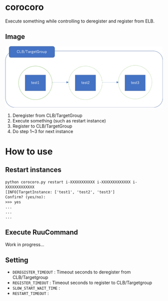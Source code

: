 # corocoro
Execute something while controlling to deregister and register from ELB.

## Image

![image](corocoro_image.png)

1. Deregister from CLB/TargetGroup
2. Execute something (such as restart instance)
3. Register to CLB/TargetGroup
4. Do step 1~3 for next instance


# How to use
## Restart instances

```
python corocoro.py restart i-XXXXXXXXXXX i-XXXXXXXXXXXXX i-XXXXXXXXXXXXX 
[INFO]TargetInstance: ['test1', 'test2', 'test3']
Confirm? (yes/no):
>>> yes
...
...
...
```

## Execute RuuCommand
Work in progress...

## Setting

- `DEREGISTER_TIMEOUT` : Timeout seconds to deregister from CLB/Targetgroup
- `REGISTER_TIMEOUT` : Timeout seconds to register to CLB/Targetgroup
- `SLOW_START_WAIT_TIME` : 
- `RESTART_TIMEOUT` : 
